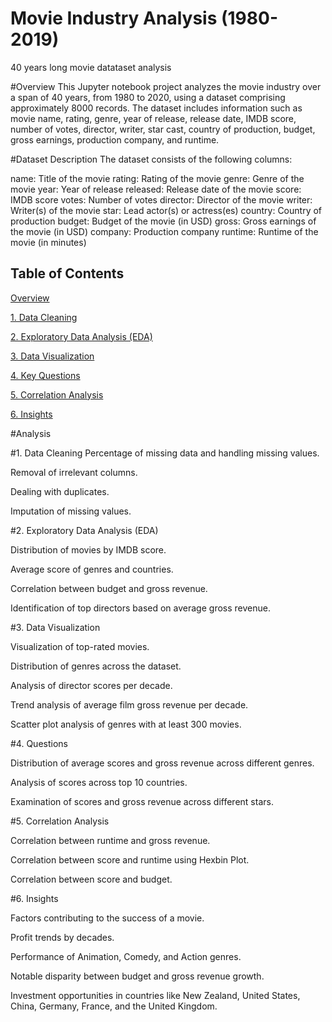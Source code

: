 # Movie Industry Analysis (1980-2019)
40 years long movie datataset analysis


#Overview
This Jupyter notebook project analyzes the movie industry over a span of 40 years, from 1980 to 2020, using a dataset comprising approximately 8000 records. The dataset includes information such as movie name, rating, genre, year of release, release date, IMDB score, number of votes, director, writer, star cast, country of production, budget, gross earnings, production company, and runtime.

#Dataset Description
The dataset consists of the following columns:

name: Title of the movie
rating: Rating of the movie
genre: Genre of the movie
year: Year of release
released: Release date of the movie
score: IMDB score
votes: Number of votes
director: Director of the movie
writer: Writer(s) of the movie
star: Lead actor(s) or actress(es)
country: Country of production
budget: Budget of the movie (in USD)
gross: Gross earnings of the movie (in USD)
company: Production company
runtime: Runtime of the movie (in minutes)



## Table of Contents
[Overview](#overview)

[1. Data Cleaning](#data-cleaning)

[2. Exploratory Data Analysis (EDA)](#exploratory-data-analysis-eda)

[3. Data Visualization](#data-visualization)

[4. Key Questions](#key-questions)

[5. Correlation Analysis](#correlation-analysis)

[6. Insights](#insights)





#Analysis

#1. Data Cleaning
Percentage of missing data and handling missing values.

Removal of irrelevant columns.

Dealing with duplicates.

Imputation of missing values.


#2. Exploratory Data Analysis (EDA)

Distribution of movies by IMDB score.

Average score of genres and countries.

Correlation between budget and gross revenue.

Identification of top directors based on average gross revenue.


#3. Data Visualization

Visualization of top-rated movies.

Distribution of genres across the dataset.

Analysis of director scores per decade.

Trend analysis of average film gross revenue per decade.

Scatter plot analysis of genres with at least 300 movies.


#4. Questions

Distribution of average scores and gross revenue across different genres.

Analysis of scores across top 10 countries.

Examination of scores and gross revenue across different stars.


#5. Correlation Analysis

Correlation between runtime and gross revenue.

Correlation between score and runtime using Hexbin Plot.

Correlation between score and budget.


#6. Insights

Factors contributing to the success of a movie.

Profit trends by decades.

Performance of Animation, Comedy, and Action genres.

Notable disparity between budget and gross revenue growth.

Investment opportunities in countries like New Zealand, United States, China, Germany, France, and the United Kingdom.

